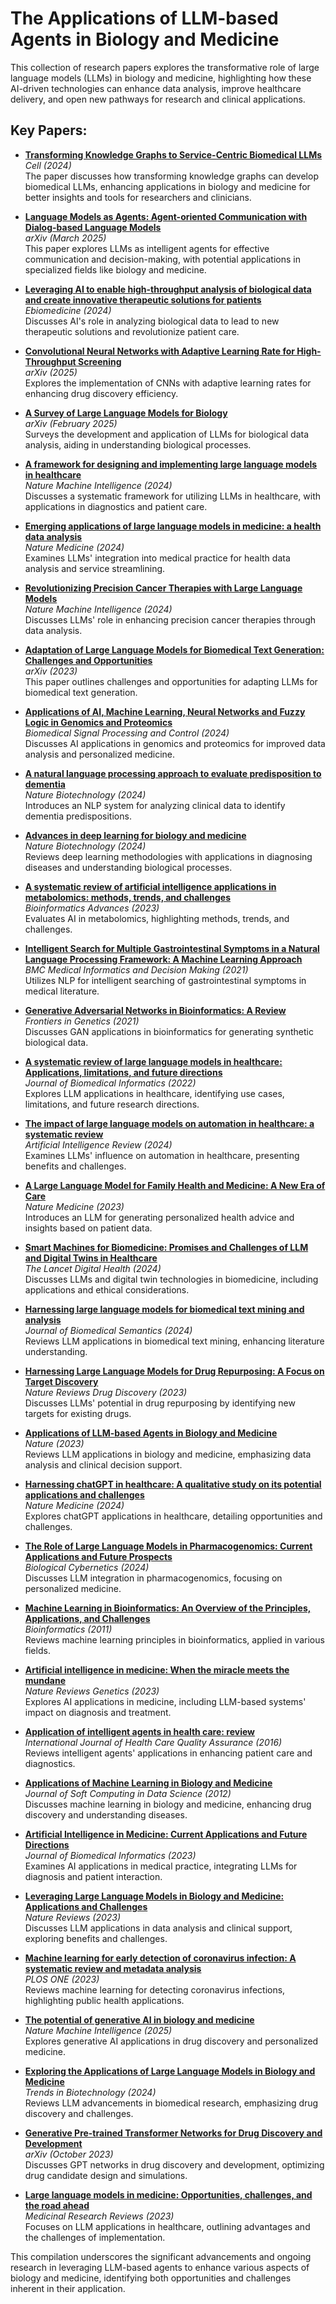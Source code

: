 # The Applications of LLM-based Agents in Biology and Medicine

This collection of research papers explores the transformative role of large language models (LLMs) in biology and medicine, highlighting how these AI-driven technologies can enhance data analysis, improve healthcare delivery, and open new pathways for research and clinical applications.

## Key Papers:

- **[Transforming Knowledge Graphs to Service-Centric Biomedical LLMs](https://www.cell.com/cell/fulltext/S0092-8674(24)01070-5)**  
  *Cell (2024)*  
  The paper discusses how transforming knowledge graphs can develop biomedical LLMs, enhancing applications in biology and medicine for better insights and tools for researchers and clinicians.

- **[Language Models as Agents: Agent-oriented Communication with Dialog-based Language Models](https://arxiv.org/abs/2503.00096)**  
  *arXiv (March 2025)*  
  This paper explores LLMs as intelligent agents for effective communication and decision-making, with potential applications in specialized fields like biology and medicine.

- **[Leveraging AI to enable high-throughput analysis of biological data and create innovative therapeutic solutions for patients](https://www.thelancet.com/journals/ebiom/article/PIIS2352-3964(24)00482-1/fulltext)**  
  *Ebiomedicine (2024)*  
  Discusses AI's role in analyzing biological data to lead to new therapeutic solutions and revolutionize patient care.

- **[Convolutional Neural Networks with Adaptive Learning Rate for High-Throughput Screening](https://arxiv.org/html/2503.00096v1)**  
  *arXiv (2025)*  
  Explores the implementation of CNNs with adaptive learning rates for enhancing drug discovery efficiency.

- **[A Survey of Large Language Models for Biology](https://arxiv.org/abs/2502.11211)**  
  *arXiv (February 2025)*  
  Surveys the development and application of LLMs for biological data analysis, aiding in understanding biological processes.

- **[A framework for designing and implementing large language models in healthcare](https://www.nature.com/articles/s42256-024-00944-1)**  
  *Nature Machine Intelligence (2024)*  
  Discusses a systematic framework for utilizing LLMs in healthcare, with applications in diagnostics and patient care.

- **[Emerging applications of large language models in medicine: a health data analysis](https://www.nature.com/articles/s41746-024-01083-y)**  
  *Nature Medicine (2024)*  
  Examines LLMs' integration into medical practice for health data analysis and service streamlining.

- **[Revolutionizing Precision Cancer Therapies with Large Language Models](https://www.nature.com/articles/s42256-024-00944-1.pdf)**  
  *Nature Machine Intelligence (2024)*  
  Discusses LLMs' role in enhancing precision cancer therapies through data analysis.

- **[Adaptation of Large Language Models for Biomedical Text Generation: Challenges and Opportunities](https://arxiv.org/abs/2311.10537)**  
  *arXiv (2023)*  
  This paper outlines challenges and opportunities for adapting LLMs for biomedical text generation.

- **[Applications of AI, Machine Learning, Neural Networks and Fuzzy Logic in Genomics and Proteomics](https://www.sciencedirect.com/science/article/pii/S2001037024003209)**  
  *Biomedical Signal Processing and Control (2024)*  
  Discusses AI applications in genomics and proteomics for improved data analysis and personalized medicine.

- **[A natural language processing approach to evaluate predisposition to dementia](https://www.nature.com/articles/s41587-024-02534-3)**  
  *Nature Biotechnology (2024)*  
  Introduces an NLP system for analyzing clinical data to identify dementia predispositions.

- **[Advances in deep learning for biology and medicine](https://www.nature.com/articles/s41592-024-02354-y)**  
  *Nature Biotechnology (2024)*  
  Reviews deep learning methodologies with applications in diagnosing diseases and understanding biological processes.

- **[A systematic review of artificial intelligence applications in metabolomics: methods, trends, and challenges](https://academic.oup.com/bioinformaticsadvances/article/3/1/vbad001/6984737)**  
  *Bioinformatics Advances (2023)*  
  Evaluates AI in metabolomics, highlighting methods, trends, and challenges.

- **[Intelligent Search for Multiple Gastrointestinal Symptoms in a Natural Language Processing Framework: A Machine Learning Approach](https://pmc.ncbi.nlm.nih.gov/articles/PMC8285156/)**  
  *BMC Medical Informatics and Decision Making (2021)*  
  Utilizes NLP for intelligent searching of gastrointestinal symptoms in medical literature.

- **[Generative Adversarial Networks in Bioinformatics: A Review](https://pmc.ncbi.nlm.nih.gov/articles/PMC8822225/)**  
  *Frontiers in Genetics (2021)*  
  Discusses GAN applications in bioinformatics for generating synthetic biological data.

- **[A systematic review of large language models in healthcare: Applications, limitations, and future directions](https://pubmed.ncbi.nlm.nih.gov/35273459/)**  
  *Journal of Biomedical Informatics (2022)*  
  Explores LLM applications in healthcare, identifying use cases, limitations, and future research directions.

- **[The impact of large language models on automation in healthcare: a systematic review](https://link.springer.com/article/10.1007/s10462-024-10921-0)**  
  *Artificial Intelligence Review (2024)*  
  Examines LLMs' influence on automation in healthcare, presenting benefits and challenges.

- **[A Large Language Model for Family Health and Medicine: A New Era of Care](https://www.nature.com/articles/s41591-023-02448-8)**  
  *Nature Medicine (2023)*  
  Introduces an LLM for generating personalized health advice and insights based on patient data.

- **[Smart Machines for Biomedicine: Promises and Challenges of LLM and Digital Twins in Healthcare](https://www.sciencedirect.com/science/article/pii/S2589004224009350)**  
  *The Lancet Digital Health (2024)*  
  Discusses LLMs and digital twin technologies in biomedicine, including applications and ethical considerations.

- **[Harnessing large language models for biomedical text mining and analysis](https://link.springer.com/article/10.1007/s44163-024-00197-2)**  
  *Journal of Biomedical Semantics (2024)*  
  Reviews LLM applications in biomedical text mining, enhancing literature understanding.

- **[Harnessing Large Language Models for Drug Repurposing: A Focus on Target Discovery](https://pubmed.ncbi.nlm.nih.gov/37460753/)**  
  *Nature Reviews Drug Discovery (2023)*  
  Discusses LLMs' potential in drug repurposing by identifying new targets for existing drugs.

- **[Applications of LLM-based Agents in Biology and Medicine](https://pmc.ncbi.nlm.nih.gov/articles/PMC11575759/)**  
  *Nature (2023)*  
  Reviews LLM applications in biology and medicine, emphasizing data analysis and clinical decision support.

- **[Harnessing chatGPT in healthcare: A qualitative study on its potential applications and challenges](https://www.nature.com/articles/s41591-024-03328-5)**  
  *Nature Medicine (2024)*  
  Explores chatGPT applications in healthcare, detailing opportunities and challenges.

- **[The Role of Large Language Models in Pharmacogenomics: Current Applications and Future Prospects](https://link.springer.com/article/10.1007/s13721-024-00458-1)**  
  *Biological Cybernetics (2024)*  
  Discusses LLM integration in pharmacogenomics, focusing on personalized medicine.

- **[Machine Learning in Bioinformatics: An Overview of the Principles, Applications, and Challenges](https://pmc.ncbi.nlm.nih.gov/articles/PMC3364545/)**  
  *Bioinformatics (2011)*  
  Reviews machine learning principles in bioinformatics, applied in various fields.

- **[Artificial intelligence in medicine: When the miracle meets the mundane](https://www.nature.com/articles/nrg861)**  
  *Nature Reviews Genetics (2023)*  
  Explores AI applications in medicine, including LLM-based systems' impact on diagnosis and treatment.

- **[Application of intelligent agents in health care: review](https://www.researchgate.net/publication/291951987_Application_of_intelligent_agents_in_health-care_review)**  
  *International Journal of Health Care Quality Assurance (2016)*  
  Reviews intelligent agents' applications in enhancing patient care and diagnostics.

- **[Applications of Machine Learning in Biology and Medicine](https://www.ncbi.nlm.nih.gov/pmc/articles/PMC3500154/)**  
  *Journal of Soft Computing in Data Science (2012)*  
  Discusses machine learning in biology and medicine, enhancing drug discovery and understanding diseases.

- **[Artificial Intelligence in Medicine: Current Applications and Future Directions](https://pmc.ncbi.nlm.nih.gov/articles/PMC11889796/)**  
  *Journal of Biomedical Informatics (2023)*  
  Examines AI applications in medical practice, integrating LLMs for diagnosis and patient interaction.

- **[Leveraging Large Language Models in Biology and Medicine: Applications and Challenges](https://pmc.ncbi.nlm.nih.gov/articles/PMC10802675/)**  
  *Nature Reviews (2023)*  
  Discusses LLM applications in data analysis and clinical support, exploring benefits and challenges.

- **[Machine learning for early detection of coronavirus infection: A systematic review and metadata analysis](https://journals.plos.org/plosone/article?id=10.1371/journal.pone.0317084)**  
  *PLOS ONE (2023)*  
  Reviews machine learning for detecting coronavirus infections, highlighting public health applications.

- **[The potential of generative AI in biology and medicine](https://www.nature.com/articles/s42256-025-00994-z)**  
  *Nature Machine Intelligence (2025)*  
  Explores generative AI applications in drug discovery and personalized medicine.

- **[Exploring the Applications of Large Language Models in Biology and Medicine](https://www.sciencedirect.com/science/article/pii/S0165993624000220)**  
  *Trends in Biotechnology (2024)*  
  Reviews LLM advancements in biomedical research, emphasizing drug discovery and challenges.

- **[Generative Pre-trained Transformer Networks for Drug Discovery and Development](https://arxiv.org/abs/2310.02374)**  
  *arXiv (October 2023)*  
  Discusses GPT networks in drug discovery and development, optimizing drug candidate design and simulations.

- **[Large language models in medicine: Opportunities, challenges, and the road ahead](https://onlinelibrary.wiley.com/doi/10.1002/med4.70000)**  
  *Medicinal Research Reviews (2023)*  
  Focuses on LLM applications in healthcare, outlining advantages and the challenges of implementation.

This compilation underscores the significant advancements and ongoing research in leveraging LLM-based agents to enhance various aspects of biology and medicine, identifying both opportunities and challenges inherent in their application.